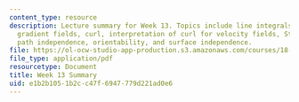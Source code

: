 ```yaml
---
content_type: resource
description: Lecture summary for Week 13. Topics include line integrals in space,
  gradient fields, curl, interpretation of curl for velocity fields, Stokes' theorem,
  path independence, orientability, and surface independence.
file: https://ol-ocw-studio-app-production.s3.amazonaws.com/courses/18-02-multivariable-calculus-fall-2007/e1b2b1051b2cc47f6947779d221ad0e6_lec_week13.pdf
file_type: application/pdf
resourcetype: Document
title: Week 13 Summary
uid: e1b2b105-1b2c-c47f-6947-779d221ad0e6
---
```

